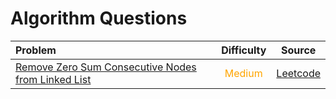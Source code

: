 # Algorithm Questions

| Problem                                                                            |                Difficulty                |                                            Source                                            |
| :--------------------------------------------------------------------------------- | :--------------------------------------: | :------------------------------------------------------------------------------------------: |
| [Remove Zero Sum Consecutive Nodes from Linked List](src/remove-zero-sum-sublists) | <span style="color:orange">Medium</span> | [Leetcode](https://leetcode.com/problems/remove-zero-sum-consecutive-nodes-from-linked-list) |
